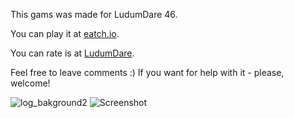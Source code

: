 This gams was made for LudumDare 46.

You can play it at [eatch.io](https://yolziii.itch.io/keep-typing).

You can rate is at [LudumDare](https://ldjam.com/events/ludum-dare/46/keep-typing).

Feel free to leave comments :)
If you want for help with it - please, welcome!

![log_bakground2](https://user-images.githubusercontent.com/16403393/79799426-1bd27600-8363-11ea-9243-1d66f165961d.png)
![Screenshot](https://user-images.githubusercontent.com/16403393/79799432-1d9c3980-8363-11ea-8739-e4201d54aea8.png)
